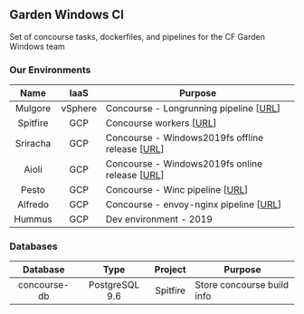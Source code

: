 ## Garden Windows CI

Set of concourse tasks, dockerfiles, and pipelines for the CF Garden Windows team

### Our Environments

|Name|IaaS|Purpose|
|:---:|:---:|---|
|Mulgore|vSphere|Concourse - Longrunning pipeline [[URL](https://github.com/cloudfoundry/garden-windows-ci/blob/master/pipelines/longrunning.yml)]|
|Spitfire|GCP|Concourse workers [[URL](https://github.com/cloudfoundry/garden-windows-ci/blob/master/bin/deploy_concourse)]|
|Sriracha|GCP|Concourse - Windows2019fs offline release [[URL](https://github.com/cloudfoundry/garden-windows-ci/blob/master/pipelines/windowsfs-offline.yml)]|
|Aioli|GCP|Concourse - Windows2019fs online release [[URL](https://github.com/cloudfoundry/garden-windows-ci/blob/master/pipelines/windowsfs-online.yml)]|
|Pesto|GCP|Concourse - Winc pipeline [[URL](https://github.com/cloudfoundry/garden-windows-ci/blob/master/pipelines/winc.yml)]|
|Alfredo|GCP|Concourse - envoy-nginx pipeline [[URL](https://github.com/cloudfoundry/garden-windows-ci/blob/master/pipelines/envoy-nginx.yml)]|
|Hummus|GCP|Dev environment - 2019|

### Databases

|Database|Type|Project|Purpose|
|:---:|:---:|:---:|---|
|concourse-db|PostgreSQL 9.6|Spitfire|Store concourse build info|
